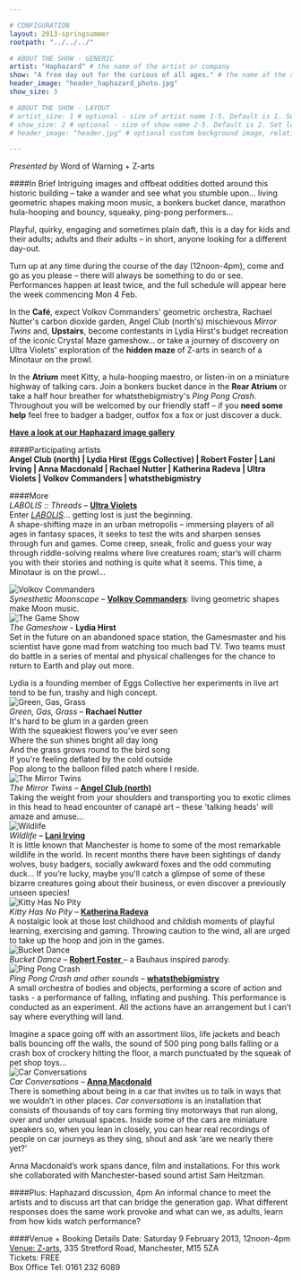 ```yaml
---

# CONFIGURATION
layout: 2013-springsummer
rootpath: "../../../"

# ABOUT THE SHOW - GENERIC
artist: "Haphazard" # the name of the artist or company
show: "A free day out for the curious of all ages." # the name of the show
header_image: "header_haphazard_photo.jpg" 
show_size: 3

# ABOUT THE SHOW - LAYOUT
# artist_size: 1 # optional - size of artist name 1-5. Default is 1. Set longer names to lower values
# show_size: 2 # optional - size of show name 2-5. Default is 2. Set longer names to lower values
# header_image: "header.jpg" # optional custom background image, relative to current page

---
```

*Presented by* Word of Warning + Z-arts
          
####In Brief
Intriguing images and offbeat oddities dotted around this historic building – take a wander and see what you stumble upon... living geometric shapes making moon music, a bonkers bucket dance, marathon hula-hooping and bouncy, squeaky, ping-pong performers...    

Playful, quirky, engaging and sometimes plain daft, this is a day for kids and their adults; adults and *their* adults – in short, anyone looking for a different day-out.    

Turn up at any time during the course of the day (12noon-4pm), come and go as you please – there will always be something to do or see.  Performances happen at least twice, and the full schedule will appear here the week commencing Mon 4 Feb.    

In the **Café**, expect Volkov Commanders' geometric orchestra, Rachael Nutter's carbon dioxide garden, Angel Club (north's) mischievous *Mirror Twins* and, **Upstairs**, become contestants in Lydia Hirst's budget recreation of the iconic Crystal Maze gameshow... or take a journey of discovery on Ultra Violets' exploration of the **hidden maze** of Z-arts in search of a Minotaur on the prowl.    

In the **Atrium** meet Kitty, a hula-hooping maestro, or listen-in on a miniature highway of talking cars. Join a bonkers bucket dance in the **Rear Atrium** or take a half hour breather for whatsthebigmistry's *Ping Pong Crash*. Throughout you will be welcomed by our friendly staff – if you **need some help** feel free to badger a badger, outfox fox a fox or just discover a duck.     
  
[**Have a look at our Haphazard image gallery**](/galleries/2013-haphazard/index.html)    

####Participating artists            
**Angel Club (north) | Lydia Hirst (Eggs Collective) |  Robert Foster | Lani Irving | Anna Macdonald | Rachael Nutter | Katherina Radeva | Ultra Violets | Volkov Commanders | whatsthebigmistry**    

####More    
*LABOLIS :: Threads* – [**Ultra Violets**](http://www.ultraviolets.org.uk)    
Enter [*LABOLIS*](http://vimeo.com/33027206)... getting lost is just the beginning.   
A shape-shifting maze in an urban metropolis – immersing players of all ages in fantasy spaces, it seeks to test the wits and sharpen senses through fun and games. Come creep, sneak, frolic and guess your way through riddle-solving realms where live creatures roam; star’s will charm you with their stories and nothing is quite what it seems. This time, a Minotaur is on the prowl...    

![Volkov Commanders](volkov.jpg)    
*Synesthetic Moonscape* – [**Volkov Commanders**](http://www.volkovcommanders.co.uk): living geometric shapes make Moon music.    
![The Game Show](gameshow.jpg)    
*The Gameshow* - **Lydia Hirst**    
Set in the future on an abandoned space station, the Gamesmaster and his scientist have gone mad from watching too much bad TV. Two teams must do battle in a series of mental and physical challenges for the chance to return to Earth and play out more.    

Lydia is a founding member of Eggs Collective her experiments in live art tend to be fun, trashy and high concept.    
![Green, Gas, Grass](rachael.jpg)    
*Green, Gas, Grass* – **Rachael Nutter**    
It's hard to be glum in a garden green    
With the squeakiest flowers you've ever seen     
Where the sun shines bright all day long    
And the grass grows round to the bird song    
If you're feeling deflated by the cold outside    
Pop along to the balloon filled patch where I reside.    
![The Mirror Twins](mirror.jpg)    
*The Mirror Twins* – [**Angel Club (north)**](http://www.angelclubnorth.com)    
Taking the weight from your shoulders and transporting you to exotic climes in this head to head encounter of canapé art – these 'talking heads' will amaze and amuse...    
![Wildlife](lani.jpg)    
*Wildlife* – [**Lani Irving**](http://laniirving.wix.com/laniirving)    
It is little known that Manchester is home to some of the most remarkable wildlife in the world. In recent months there have been sightings of dandy wolves, busy badgers, socially awkward foxes and the odd commuting duck... If you’re lucky, maybe you'll catch a glimpse of some of these bizarre creatures going about their business, or even discover a previously unseen species!    
![Kitty Has No Pity](kitty.jpg)    
*Kitty Has No Pity* – [**Katherina Radeva**](http://www.katherinaradeva.co.uk)    
A nostalgic look at those lost childhood and childish moments of playful learning, exercising and gaming. Throwing caution to the wind, all are urged to take up the hoop and join in the games.   
![Bucket Dance](bucket.jpg)    
*Bucket Dance* – [**Robert Foster** ](http://vimeo.com/25026289) – a Bauhaus inspired parody.    
![Ping Pong Crash](priya.jpg)    
*Ping Pong Crash and other sounds* – [**whatsthebigmistry**](http://www.whatsthebigmistry.com)    
A small orchestra of bodies and objects, performing a score of action and tasks - a performance of falling, inflating and pushing. This performance is conducted as an experiment. All the actions have an arrangement but I can’t say where everything will land.    

Imagine a space going off with an assortment lilos, life jackets and beach balls bouncing off the walls, the sound of 500 ping pong balls falling or a crash box of crockery hitting the floor, a march punctuated by the squeak of pet shop toys…     
![Car Conversations](cars.jpg)    
*Car Conversations* – [**Anna Macdonald**](http://www.forecastdance.org/car_conversations.html)    
There is something about being in a car that invites us to talk in ways that we wouldn’t in other places. *Car conversations* is an installation that consists of thousands of toy cars forming tiny motorways that run along, over and under unusual spaces. Inside some of the cars are miniature speakers so, when you lean in closely, you can hear real recordings of people on car journeys as they sing, shout and ask ‘are we nearly there yet?’    

Anna Macdonald’s work spans dance, film and installations. For this work she collaborated with Manchester-based sound artist Sam Heitzman.     

####Plus: Haphazard discussion, 4pm
An informal chance to meet the artists and to discuss art that can bridge the generation gap. What different responses does the same work provoke and what can we, as adults, learn from how kids watch performance?    

####Venue + Booking Details
Date: Saturday 9 February 2013, 12noon-4pm    
[Venue: Z-arts](http://www.z-arts.org/about-us/getting-here/), 335 Stretford Road, Manchester, M15 5ZA    
Tickets: FREE    
Box Office Tel: 0161 232 6089